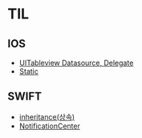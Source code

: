 # TIL

## IOS

* [UITableview Datasource, Delegate](https://github.com/jiyoe/TIL/issues/1#issue-1714010917)
* [Static](https://github.com/jiyoe/TIL/issues/2#issue-1715748517)


## SWIFT
* [inheritance(상속)](https://github.com/jiyoe/TIL/issues/3#issue-1717097707)
* [NotificationCenter](https://github.com/jiyoe/TIL/issues/4#issue-1718377844)
